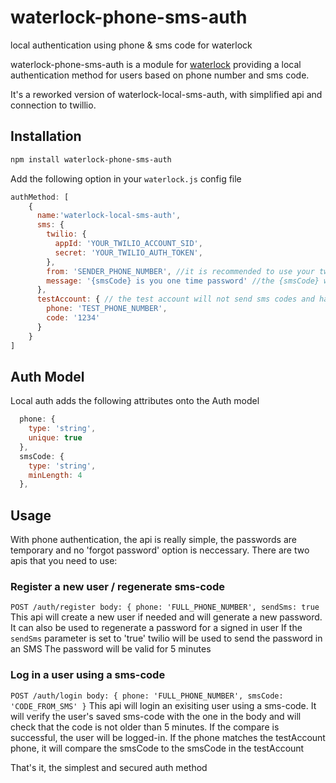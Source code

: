 # waterlock-phone-sms-auth

local authentication using phone &amp; sms code for waterlock

waterlock-phone-sms-auth is a module for [waterlock](http://waterlock.ninja/)
providing a local authentication method for users based on phone number and sms code.

It's a reworked version of waterlock-local-sms-auth, with simplified api and connection to twillio.

## Installation

```bash
npm install waterlock-phone-sms-auth
```

Add the following option in your `waterlock.js` config file

```js
authMethod: [
    {
      name:'waterlock-local-sms-auth',
      sms: {
        twilio: {
          appId: 'YOUR_TWILIO_ACCOUNT_SID',
          secret: 'YOUR_TWILIO_AUTH_TOKEN',
        },
        from: 'SENDER_PHONE_NUMBER', //it is recommended to use your twilio phone number (with + and the country prefix)
        message: '{smsCode} is you one time password' //the {smsCode} will be replaced with the OTP. Keep it in the begining of the message to make sure it is seen in the message preview
      },
      testAccount: { // the test account will not send sms codes and has a fixed password (used for devlopment or testing)
        phone: 'TEST_PHONE_NUMBER',
        code: '1234'
      }
    }
]
```

## Auth Model
Local auth adds the following attributes onto the Auth model

```js
  phone: {
    type: 'string',
    unique: true
  },
  smsCode: {
    type: 'string',
    minLength: 4
  },
```
## Usage
With phone authentication, the api is really simple, the passwords are temporary and no 'forgot password' option is neccessary.
There are two apis that you need to use:
### Register a new user / regenerate sms-code
`
POST /auth/register
body: {
  phone: 'FULL_PHONE_NUMBER',
  sendSms: true
`
This api will create a new user if needed and will generate a new password.
It can also be used to regenerate a password for a signed in user
If the `sendSms` parameter is set to 'true' twilio will be used to send the password in an SMS
The password will be valid for 5 minutes

### Log in a user using a sms-code
`
POST /auth/login
body: {
  phone: 'FULL_PHONE_NUMBER',
  smsCode: 'CODE_FROM_SMS'
}
`
This api will login an exisiting user using a sms-code.
It will verify the user's saved sms-code with the one in the body and will check that the code is not older than 5 minutes. If the compare is successful, the user will be logged-in.
If the phone matches the testAccount phone, it will compare the smsCode to the smsCode in the testAccount

That's it, the simplest and secured auth method
